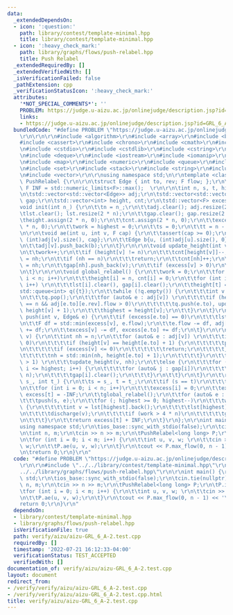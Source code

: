 ```yaml
---
data:
  _extendedDependsOn:
  - icon: ':question:'
    path: library/contest/template-minimal.hpp
    title: library/contest/template-minimal.hpp
  - icon: ':heavy_check_mark:'
    path: library/graphs/flows/push-relabel.hpp
    title: Push Relabel
  _extendedRequiredBy: []
  _extendedVerifiedWith: []
  _isVerificationFailed: false
  _pathExtension: cpp
  _verificationStatusIcon: ':heavy_check_mark:'
  attributes:
    '*NOT_SPECIAL_COMMENTS*': ''
    PROBLEM: https://judge.u-aizu.ac.jp/onlinejudge/description.jsp?id=GRL_6_A
    links:
    - https://judge.u-aizu.ac.jp/onlinejudge/description.jsp?id=GRL_6_A
  bundledCode: "#define PROBLEM \"https://judge.u-aizu.ac.jp/onlinejudge/description.jsp?id=GRL_6_A\"\
    \r\n\r\n\r\n#include <algorithm>\r\n#include <array>\r\n#include <bitset>\r\n\
    #include <cassert>\r\n#include <chrono>\r\n#include <cmath>\r\n#include <complex>\r\
    \n#include <cstdio>\r\n#include <cstdlib>\r\n#include <cstring>\r\n#include <ctime>\r\
    \n#include <deque>\r\n#include <iostream>\r\n#include <iomanip>\r\n#include <list>\r\
    \n#include <map>\r\n#include <numeric>\r\n#include <queue>\r\n#include <random>\r\
    \n#include <set>\r\n#include <stack>\r\n#include <string>\r\n#include <unordered_map>\r\
    \n#include <vector>\r\n\r\nusing namespace std;\n\r\ntemplate <class F> struct\
    \ PushRelabel {\r\n\r\n\tstruct Edge { int to, rev; F flow; };\r\n\r\n\tconst\
    \ F INF = std::numeric_limits<F>::max();  \r\n\r\n\tint n, s, t, highest, work;\r\
    \n\tstd::vector<std::vector<Edge>> adj;\r\n\tstd::vector<std::vector<int>> lst,\
    \ gap;\r\n\tstd::vector<int> height, cnt;\r\n\tstd::vector<F> excess;\r\n\r\n\t\
    void init(int n_) {\r\n\t\tn = n_;\r\n\t\tadj.clear(); adj.resize(2 * n);\r\n\t\
    \tlst.clear(); lst.resize(2 * n);\r\n\t\tgap.clear(); gap.resize(2 * n);\r\n\t\
    \theight.assign(2 * n, 0);\r\n\t\tcnt.assign(2 * n, 0);\r\n\t\texcess.assign(2\
    \ * n, 0);\r\n\t\twork = highest = 0;\r\n\t\ts = 0;\r\n\t\tt = n - 1;\r\n\t}\r\
    \n\r\n\tvoid ae(int u, int v, F cap) {\r\n\t\tassert(cap >= 0);\r\n\t\tEdge a{v,\
    \ (int)adj[v].size(), cap};\r\n\t\tEdge b{u, (int)adj[u].size(), 0};\r\n\t\tadj[u].push_back(a);\r\
    \n\t\tadj[v].push_back(b);\r\n\t}\r\n\r\n\tvoid update_height(int v, int nh) {\r\
    \n\t\twork++;\r\n\t\tif (height[v] != n)\r\n\t\t\tcnt[height[v]]--;\r\n\t\theight[v]\
    \ = nh;\r\n\t\tif (nh == n)\r\n\t\t\treturn;\r\n\t\tcnt[nh]++;\r\n\t\thighest\
    \ = nh;\r\n\t\tgap[nh].push_back(v);\r\n\t\tif (excess[v] > 0)\r\n\t\t\tlst[nh].push_back(v);\r\
    \n\t}\r\n\r\n\tvoid global_relabel() {\r\n\t\twork = 0;\r\n\t\tfor (int i = 0;\
    \ i < n; i++)\r\n\t\t\theight[i] = n, cnt[i] = 0;\r\n\t\tfor (int i = 0; i < highest;\
    \ i++) \r\n\t\t\tlst[i].clear(), gap[i].clear();\r\n\t\theight[t] = 0;\r\n\t\t\
    std::queue<int> q({t});\r\n\t\twhile (!q.empty()) {\r\n\t\t\tint v = q.front();\r\
    \n\t\t\tq.pop();\r\n\t\t\tfor (auto& e : adj[v]) \r\n\t\t\t\tif (height[e.to]\
    \ == n && adj[e.to][e.rev].flow > 0)\r\n\t\t\t\t\tq.push(e.to), update_height(e.to,\
    \ height[v] + 1);\r\n\t\t\thighest = height[v];\r\n\t\t}\r\n\t}\r\n\r\n\tvoid\
    \ push(int v, Edge& e) {\r\n\t\tif (excess[e.to] == 0)\r\n\t\t\tlst[height[e.to]].push_back(e.to);\r\
    \n\t\tF df = std::min(excess[v], e.flow);\r\n\t\te.flow -= df, adj[e.to][e.rev].flow\
    \ += df;\r\n\t\texcess[v] -= df, excess[e.to] += df;\r\n\t}\r\n\r\n\tvoid discharge(int\
    \ v) {\r\n\t\tint nh = n;\r\n\t\tfor (auto& e : adj[v]) \r\n\t\t\tif (e.flow >\
    \ 0)\r\n\t\t\t\tif (height[v] == height[e.to] + 1) {\r\n\t\t\t\t\tpush(v, e);\r\
    \n\t\t\t\t\tif (excess[v] <= 0)\r\n\t\t\t\t\t\treturn;\r\n\t\t\t\t} else {\r\n\
    \t\t\t\t\tnh = std::min(nh, height[e.to] + 1);\r\n\t\t\t\t}\r\n\t\tif (cnt[height[v]]\
    \ > 1) \r\n\t\t\tupdate_height(v, nh);\r\n\t\telse {\r\n\t\t\tfor (int i = height[v];\
    \ i <= highest; i++) {\r\n\t\t\t\tfor (auto& j : gap[i])\r\n\t\t\t\t\tupdate_height(j,\
    \ n);\r\n\t\t\t\tgap[i].clear();\r\n\t\t\t}\r\n\t\t}\r\n\t}\r\n\t\r\n\tF max_flow(int\
    \ s_, int t_) {\r\n\t\ts = s_, t = t_;\r\n\t\tif (s == t)\r\n\t\t\treturn -1;\r\
    \n\t\tfor (int i = 0; i < n; i++)\r\n\t\t\texcess[i] = 0;\r\n\t\texcess[s] = INF,\
    \ excess[t] = -INF;\r\n\t\tglobal_relabel();\r\n\t\tfor (auto& e : adj[s]) \r\n\
    \t\t\tpush(s, e);\r\n\t\tfor (; highest >= 0; highest--)\r\n\t\t\twhile (!lst[highest].empty())\
    \ {\r\n\t\t\t\tint v = lst[highest].back();\r\n\t\t\t\tlst[highest].pop_back();\r\
    \n\t\t\t\tdischarge(v);\r\n\t\t\t\tif (work > 4 * n)\r\n\t\t\t\t\tglobal_relabel();\r\
    \n\t\t\t}\r\n\t\treturn excess[t] + INF;\r\n\t}\r\n};\n\r\nint main() {\r\n\t\
    using namespace std;\r\n\tios_base::sync_with_stdio(false);\r\n\tcin.tie(nullptr);\r\
    \n\tint n, m;\r\n\tcin >> n >> m;\r\n\tPushRelabel<long long> P;\r\n\tP.init(n);\r\
    \n\tfor (int i = 0; i < m; i++) {\r\n\t\tint u, v, w; \r\n\t\tcin >> u >> v >>\
    \ w;\r\n\t\tP.ae(u, v, w);\r\n\t}\r\n\tcout << P.max_flow(0, n - 1) << '\\n';\r\
    \n\treturn 0;\r\n}\r\n"
  code: "#define PROBLEM \"https://judge.u-aizu.ac.jp/onlinejudge/description.jsp?id=GRL_6_A\"\
    \r\n\r\n#include \"../../library/contest/template-minimal.hpp\"\r\n#include \"\
    ../../library/graphs/flows/push-relabel.hpp\"\r\n\r\nint main() {\r\n\tusing namespace\
    \ std;\r\n\tios_base::sync_with_stdio(false);\r\n\tcin.tie(nullptr);\r\n\tint\
    \ n, m;\r\n\tcin >> n >> m;\r\n\tPushRelabel<long long> P;\r\n\tP.init(n);\r\n\
    \tfor (int i = 0; i < m; i++) {\r\n\t\tint u, v, w; \r\n\t\tcin >> u >> v >> w;\r\
    \n\t\tP.ae(u, v, w);\r\n\t}\r\n\tcout << P.max_flow(0, n - 1) << '\\n';\r\n\t\
    return 0;\r\n}\r\n"
  dependsOn:
  - library/contest/template-minimal.hpp
  - library/graphs/flows/push-relabel.hpp
  isVerificationFile: true
  path: verify/aizu/aizu-GRL_6_A-2.test.cpp
  requiredBy: []
  timestamp: '2022-07-21 16:12:33-04:00'
  verificationStatus: TEST_ACCEPTED
  verifiedWith: []
documentation_of: verify/aizu/aizu-GRL_6_A-2.test.cpp
layout: document
redirect_from:
- /verify/verify/aizu/aizu-GRL_6_A-2.test.cpp
- /verify/verify/aizu/aizu-GRL_6_A-2.test.cpp.html
title: verify/aizu/aizu-GRL_6_A-2.test.cpp
---
```

